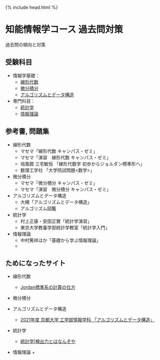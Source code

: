 {% include head.html %}

# 知能情報学コース 過去問対策

過去問の傾向と対策

## 受験科目
- 情報学基礎：
  + [線形代数](linear.md)
  + [微分積分](calculus.md)
  + [アルゴリズムとデータ構造](algorithm.md)
- 専門科目：
  + [統計学](statistics.md)
  + [情報理論](information.md)

## 参考書, 問題集
- 線形代数
  + マセマ「線形代数 キャンパス・ゼミ」
  + マセマ「演習　線形代数 キャンパス・ゼミ」
  + 培風館 三宅敏恒 「線形代数学 初歩からジョルダン標準形へ」
  + 数理工学社 「大学院試問題<数学>」
- 微分積分
  + マセマ「微分積分 キャンパス・ゼミ」
  + マセマ「演習　微分積分 キャンパス・ゼミ」
- アルゴリズムとデータ構造
  + 大槻「アルゴリズムとデータ構造」
  + アルゴリズム図鑑
- 統計学
  + 村上正康・安田正實「統計学演習」
  + 東京大学教養学部統計学教室「統計学入門」
- 情報理論
  + 中村篤祥ほか「基礎から学ぶ情報理論」
  + 
 
## ためになったサイト
- 線形代数
  + [Jordan標準系の計算の仕方](http://www.math.tohoku.ac.jp/~kuroki/LaTeX/20100609_Jordan.pdf)
- 微分積分

- アルゴリズムとデータ構造
  + [2021年度 京都大学 工学部情報学科 「アルゴリズムとデータ構造」](https://hkashima.github.io/course_algorithm_2021.html)
- 統計学
  + [統計学|検出力とはなんぞや](https://note.com/hanaori/n/nc55ac8614799)
- 情報理論
  + 
